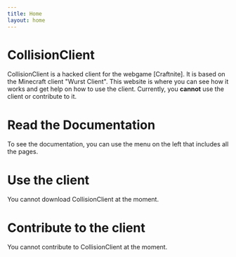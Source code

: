 ```yaml
---
title: Home
layout: home
---
```


# CollisionClient
CollisionClient is a hacked client for the webgame [Craftnite]. It is based on the Minecraft client "Wurst Client". This website is where you can see how it works and get help on how to use the client. Currently, you **cannot** use the client or contribute to it.

# Read the Documentation
To see the documentation, you can use the menu on the left that includes all the pages.

# Use the client
You cannot download CollisionClient at the moment.

# Contribute to the client
You cannot contribute to CollisionClient at the moment.